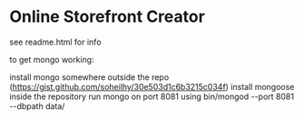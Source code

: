 Online Storefront Creator
==========

see readme.html for info



to get mongo working: 

install mongo somewhere outside the repo (https://gist.github.com/soheilhy/30e503d1c6b3215c034f)
install mongoose inside the repository
run mongo on port 8081 using bin/mongod --port 8081 --dbpath data/
